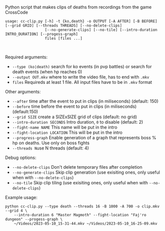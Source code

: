 Python script that makes clips of deaths from recordings from the game CrossCode

```
usage: cc-clip.py [-h] -t {ko,death} -o OUTPUT [-A AFTER] [-B BEFORE] [--grid GRID] [--threads THREADS] [--no-delete-clips]
                  [--no-generate-clips] [--no-tile] [--intro-duration INTRO_DURATION] [--progess-graph]
                  files [files ...]
```
<br>

Required arguments:
- `--type (ko|death)` search for ko events (in pvp battles) or search for death events (when hp reaches 0)<br>
- `--output OUT.mkv` where to write the video file, has to end with `.mkv`<br>
- `files` Requireds at least 1 file. All input files have to be in `.mkv` format<br>

Other arguments:
- `--after` time after the event to put in clips (in miliseconds) (default: 150)<br>
- `--before` time before the event to put in clips (in miliseconds) (default:150)<br>
- `--grid SIZE` create a SIZExSIZE grid of clips (default: no grid)<br>
- `--intro-duration SECONDS` Intro duration, `0` to disable (default: 2)<br>
- `--fight-name NAME` This name will be put in the intro<br>
- `--fight-location LOCATION` This will be put in the intro<br>
- `--progress-graph` Enable generation of a graph that represents boss % hp on deaths. Use only on boss fights<br>
- `--threads N`use N threads (default: 4)<br>

Debug options:<br>
- `--no-delete-clips` Don't delete temporary files after completion<br>
- `--no-generate-clips` Skip clip generation (use exisiting ones, only useful when with `--no-delete-clips`)<br>
-  `--no-tile` Skip clip tiling (use exisiting ones, only useful when with `--no-delete-clips`)<br>

Example usage:
```
python cc-clip.py --type death --threads 16 -B 1000 -A 700 -o clip.mkv --grid 4 \
    --intro-duration 6 "Master Magmoth" --fight-location "Faj'ro dungeon" --progess-graph \
    ~/Videos/2023-05-10_15-31-44.mkv ~/Videos/2023-05-10_16-25-09.mkv
```
